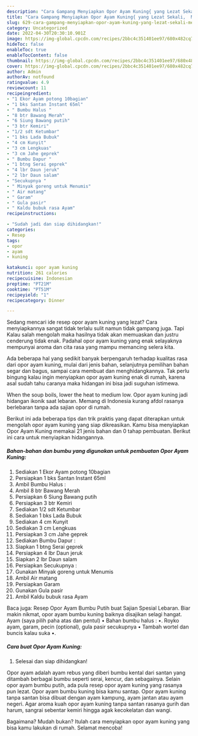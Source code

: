 ```yaml
---
description: "Cara Gampang Menyiapkan Opor Ayam Kuning{ yang Lezat Sekali,  Menu Buat lebaran"
title: "Cara Gampang Menyiapkan Opor Ayam Kuning{ yang Lezat Sekali,  Menu Buat lebaran"
slug: 629-cara-gampang-menyiapkan-opor-ayam-kuning-yang-lezat-sekali-menu-buat-lebaran
category: Uncategorized
date: 2022-04-30T20:30:10.901Z
image: https://img-global.cpcdn.com/recipes/2bbc4c351401ee97/680x482cq70/opor-ayam-kuning-foto-resep-utama.jpg
hideToc: false
enableToc: true
enableTocContent: false
thumbnail: https://img-global.cpcdn.com/recipes/2bbc4c351401ee97/680x482cq70/opor-ayam-kuning-foto-resep-utama.jpg
cover: https://img-global.cpcdn.com/recipes/2bbc4c351401ee97/680x482cq70/opor-ayam-kuning-foto-resep-utama.jpg
author: Admin
authorAv: notfound
ratingvalue: 4.9
reviewcount: 11
recipeingredient:
- "1 Ekor Ayam potong 10bagian"
- "1 bks Santan Instant 65ml"
- " Bumbu Halus "
- "8 btr Bawang Merah"
- "6 Siung Bawang putih"
- "3 btr Kemiri"
- "1/2 sdt Ketumbar"
- "1 bks Lada Bubuk"
- "4 cm Kunyit"
- "3 cm Lengkuas"
- "3 cm Jahe geprek"
- " Bumbu Dapur "
- "1 btng Serai geprek"
- "4 lbr Daun jeruk"
- "2 lbr Daun salam"
- "Secukupnya "
- " Minyak goreng untuk Menumis"
- " Air matang"
- " Garam"
- " Gula pasir"
- " Kaldu bubuk rasa Ayam"
recipeinstructions:

- "Sudah jadi dan siap dihidangkan!"
categories:
- Resep
tags:
- opor
- ayam
- kuning

katakunci: opor ayam kuning 
nutrition: 261 calories
recipecuisine: Indonesian
preptime: "PT21M"
cooktime: "PT51M"
recipeyield: "1"
recipecategory: Dinner

---
```



Sedang mencari ide resep opor ayam kuning yang lezat? Cara menyiapkannya sangat tidak terlalu sulit namun tidak gampang juga. Tapi Kalau salah mengolah maka hasilnya tidak akan memuaskan dan justru cenderung tidak enak. Padahal opor ayam kuning yang enak selayaknya mempunyai aroma dan cita rasa yang mampu memancing selera kita.


Ada beberapa hal yang sedikit banyak berpengaruh terhadap kualitas rasa dari opor ayam kuning, mulai dari jenis bahan, selanjutnya pemilihan bahan segar dan bagus, sampai cara membuat dan menghidangkannya. Tak perlu bingung kalau ingin menyiapkan opor ayam kuning enak di rumah, karena asal sudah tahu caranya maka hidangan ini bisa jadi suguhan istimewa.

When the soup boils, lower the heat to medium low. Opor ayam kuning jadi hidangan ikonik saat lebaran. Memang di Indonesia kurang afdol rasanya berlebaran tanpa ada sajian opor di rumah.


Berikut ini ada beberapa tips dan trik praktis yang dapat diterapkan untuk mengolah opor ayam kuning yang siap dikreasikan. Kamu bisa menyiapkan Opor Ayam Kuning memakai 21 jenis bahan dan 0 tahap pembuatan. Berikut ini cara untuk menyiapkan hidangannya.

<!--inarticleads1-->

##### Bahan-bahan dan bumbu yang digunakan untuk pembuatan Opor Ayam Kuning:

1. Sediakan 1 Ekor Ayam potong 10bagian
1. Persiapkan 1 bks Santan Instant 65ml
1. Ambil  Bumbu Halus :
1. Ambil 8 btr Bawang Merah
1. Persiapkan 6 Siung Bawang putih
1. Persiapkan 3 btr Kemiri
1. Sediakan 1/2 sdt Ketumbar
1. Sediakan 1 bks Lada Bubuk
1. Sediakan 4 cm Kunyit
1. Sediakan 3 cm Lengkuas
1. Persiapkan 3 cm Jahe geprek
1. Sediakan  Bumbu Dapur :
1. Siapkan 1 btng Serai geprek
1. Persiapkan 4 lbr Daun jeruk
1. Siapkan 2 lbr Daun salam
1. Persiapkan Secukupnya :
1. Gunakan  Minyak goreng untuk Menumis
1. Ambil  Air matang
1. Persiapkan  Garam
1. Gunakan  Gula pasir
1. Ambil  Kaldu bubuk rasa Ayam


Baca juga: Resep Opor Ayam Bumbu Putih buat Sajian Spesial Lebaran. Biar makin nikmat, opor ayam bumbu kuning baiknya disajikan selagi hangat. Ayam (saya pilih paha atas dan pentul) • Bahan bumbu halus : •. Royko ayam, garam, pecin (optional), gula pasir secukupnya • Tambah wortel dan buncis kalau suka •. 

<!--inarticleads2-->

##### Cara buat Opor Ayam Kuning:


1. Selesai dan siap dihidangkan!

Opor ayam adalah ayam rebus yang diberi bumbu kental dari santan yang ditambah berbagai bumbu seperti serai, kencur, dan sebagainya. Selain opor ayam bumbu putih, ada pula resep opor ayam kuning yang rasanya pun lezat. Opor ayam bumbu kuning bisa kamu santap. Opor ayam kuning tanpa santan bisa dibuat dengan ayam kampung, ayam jantan atau ayam negeri. Agar aroma kuah opor ayam kuning tanpa santan rasanya gurih dan harum, sangrai sebentar kemiri hingga agak kecokelatan dan wangi. 

Bagaimana? Mudah bukan? Itulah cara menyiapkan opor ayam kuning yang bisa kamu lakukan di rumah. Selamat mencoba!
